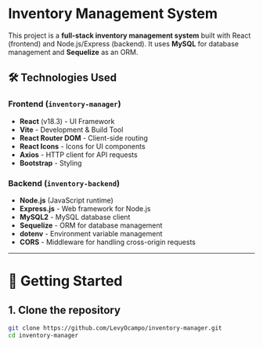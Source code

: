 # Inventory Management System  

This project is a **full-stack inventory management system** built with React (frontend) and Node.js/Express (backend). It uses **MySQL** for database management and **Sequelize** as an ORM.

## 🛠️ Technologies Used  

### **Frontend (`inventory-manager`)**  
- **React** (v18.3) - UI Framework  
- **Vite** - Development & Build Tool  
- **React Router DOM** - Client-side routing  
- **React Icons** - Icons for UI components  
- **Axios** - HTTP client for API requests  
- **Bootstrap** - Styling  

### **Backend (`inventory-backend`)**  
- **Node.js** (JavaScript runtime)  
- **Express.js** - Web framework for Node.js  
- **MySQL2** - MySQL database client  
- **Sequelize** - ORM for database management  
- **dotenv** - Environment variable management  
- **CORS** - Middleware for handling cross-origin requests  

---

# 🚀 Getting Started

## 1. Clone the repository

```bash
git clone https://github.com/LevyOcampo/inventory-manager.git
cd inventory-manager

